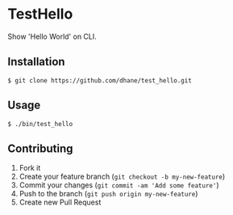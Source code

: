 # TestHello

Show 'Hello World' on CLI.

## Installation

    $ git clone https://github.com/dhane/test_hello.git

## Usage

    $ ./bin/test_hello

## Contributing

1. Fork it
2. Create your feature branch (`git checkout -b my-new-feature`)
3. Commit your changes (`git commit -am 'Add some feature'`)
4. Push to the branch (`git push origin my-new-feature`)
5. Create new Pull Request
